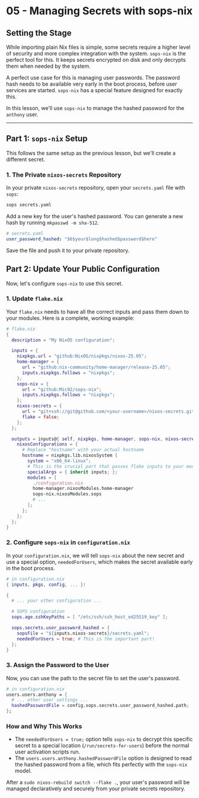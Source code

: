 # 05 - Managing Secrets with sops-nix

## Setting the Stage

While importing plain Nix files is simple, some secrets require a higher level
of security and more complex integration with the system. `sops-nix` is the
perfect tool for this. It keeps secrets encrypted on disk and only decrypts them
when needed by the system.

A perfect use case for this is managing user passwords. The password hash needs
to be available very early in the boot process, before user services are
started. `sops-nix` has a special feature designed for exactly this.

In this lesson, we'll use `sops-nix` to manage the hashed password for the
`anthony` user.

---

## Part 1: `sops-nix` Setup

This follows the same setup as the previous lesson, but we'll create a different
secret.

### 1. The Private `nixos-secrets` Repository

In your private `nixos-secrets` repository, open your `secrets.yaml` file with `sops`:

```bash
sops secrets.yaml
```

Add a new key for the user's hashed password. You can generate a new hash by
running `mkpasswd -m sha-512`.

```yaml
# secrets.yaml
user_password_hashed: "$6$your$long$hashed$password$here"
```

Save the file and push it to your private repository.

## Part 2: Update Your Public Configuration

Now, let's configure `sops-nix` to use this secret.

### 1. Update `flake.nix`

Your `flake.nix` needs to have all the correct inputs and pass them down to your
modules. Here is a complete, working example:

```nix
# flake.nix
{
  description = "My NixOS configuration";

  inputs = {
    nixpkgs.url = "github:NixOS/nixpkgs/nixos-25.05";
    home-manager = {
      url = "github:nix-community/home-manager/release-25.05";
      inputs.nixpkgs.follows = "nixpkgs";
    };
    sops-nix = {
      url = "github:Mic92/sops-nix";
      inputs.nixpkgs.follows = "nixpkgs";
    };
    nixos-secrets = {
      url = "git+ssh://git@github.com/<your-username>/nixos-secrets.git";
      flake = false;
    };
  };

  outputs = inputs@{ self, nixpkgs, home-manager, sops-nix, nixos-secrets, ... }: {
    nixosConfigurations = {
      # Replace "hostname" with your actual hostname
      hostname = nixpkgs.lib.nixosSystem {
        system = "x86_64-linux";
        # This is the crucial part that passes flake inputs to your modules
        specialArgs = { inherit inputs; };
        modules = [
          ./configuration.nix
          home-manager.nixosModules.home-manager
          sops-nix.nixosModules.sops
          # ...
        ];
      };
    };
  };
}
```

### 2. Configure `sops-nix` in `configuration.nix`

In your `configuration.nix`, we will tell `sops-nix` about the new secret and use
a special option, `neededForUsers`, which makes the secret available early in
the boot process.

```nix
# in configuration.nix
{ inputs, pkgs, config, ... }:

{
  # ... your other configuration ...

  # SOPS configuration
  sops.age.sshKeyPaths = [ "/etc/ssh/ssh_host_ed25519_key" ];

  sops.secrets.user_password_hashed = {
    sopsFile = "${inputs.nixos-secrets}/secrets.yaml";
    neededForUsers = true; # This is the important part!
  };
}
```

### 3. Assign the Password to the User

Now, you can use the path to the secret file to set the user's password.

```nix
# in configuration.nix
users.users.anthony = {
  # ... other user settings ...
  hashedPasswordFile = config.sops.secrets.user_password_hashed.path;
};
```

### How and Why This Works

-   The `neededForUsers = true;` option tells `sops-nix` to decrypt this
    specific secret to a special location (`/run/secrets-for-users`) before the
    normal user activation scripts run.
-   The `users.users.anthony.hashedPasswordFile` option is designed to read the
    hashed password from a file, which fits perfectly with the `sops-nix` model.

After a `sudo nixos-rebuild switch --flake .`, your user's password will be
managed declaratively and securely from your private secrets repository.

